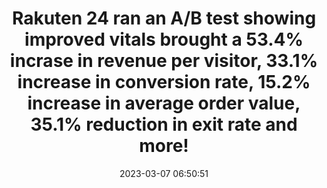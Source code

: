 ---
layout: post
title:  "Rakuten 24 ran an A/B test showing improved vitals brought a 53.4% incrase in revenue per visitor, 33.1% increase in conversion rate, 15.2% increase in average order value, 35.1% reduction in exit rate and more!"
storySource: "https://web.dev/rakuten/"
date:   2023-03-07 06:50:51
tags:
 - bounce rate
 - revenue
 - traffic
 - abandonment
 - session duration
 - conversion rate
 - "2022"
 - core web vitals
permalink: "/{{ page.date | date: '%Y/%m/%d' }}/{{ page.fileSlug }}/"
---